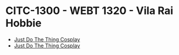 # CITC-1300 - WEBT 1320 - Vila Rai Hobbie

<ul>
<li><a href="intro_to_html/index.html" target="_blank">Just Do The Thing Cosplay</a></li> 
<li><a href="html5_intro_to_css/index.html" target="_blank">Just Do The Thing Cosplay</a></li>
</ul>